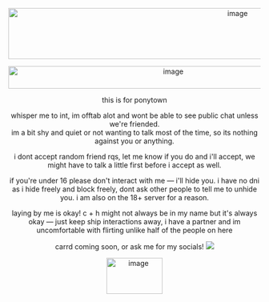 
<p align="center"><img width="900" height="102" alt="image" src="https://github.com/user-attachments/assets/701516a0-843b-4994-a797-e9c487506e05" />

<p align="center"><img width="643" height="45" alt="image" src="https://github.com/user-attachments/assets/25141d65-9b3e-4337-9f4e-9fc02995eca9" />

 
<p align="center">this is for ponytown<br/>
<p align="center">whisper me to int, im offtab alot and wont be able to see public chat unless we're friended.<br/> 
im a bit shy and quiet or not wanting to talk most of the time,  
  so its nothing against you or anything. 
  <p align="center"> i dont accept random friend rqs, let me know if you do and i'll accept, we might have to talk a little first before i accept as well.
<p align="center"> if you're under 16 please don't interact with me — i'll hide you. i have no dni as i hide freely and block freely, dont ask other people to tell me to unhide you. i am also on the 18+ server for a reason.
<p align="center">laying by me is okay! c + h might not always be in my name but it's always okay — just keep ship interactions away, i have a partner and im uncomfortable with flirting unlike half of the people on here
<p align="center">carrd coming soon, or ask me for my socials!
<img src="https://gifcity.carrd.co/assets/images/gallery01/9e656c08.gif?v=e3c0bc0f"/>

<p align="center"><img width="112" height="72" alt="image" src="https://github.com/user-attachments/assets/4bcf7d81-8252-48ce-bc00-9f6354b77119" />



